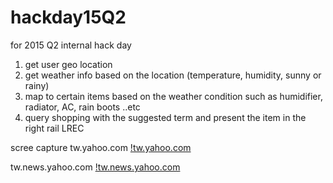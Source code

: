 # hackday15Q2
for 2015 Q2 internal hack day

1. get user geo location
2. get weather info based on the location (temperature, humidity, sunny or rainy)
3. map to certain items based on the weather condition such as humidifier, radiator, AC, rain boots ..etc
4. query shopping with the suggested term and present the item in the right rail LREC 

scree capture
tw.yahoo.com
[!tw.yahoo.com](frontpage.png?raw=true "frontpage")

tw.news.yahoo.com
[!tw.news.yahoo.com](news.png?raw=true "news")

